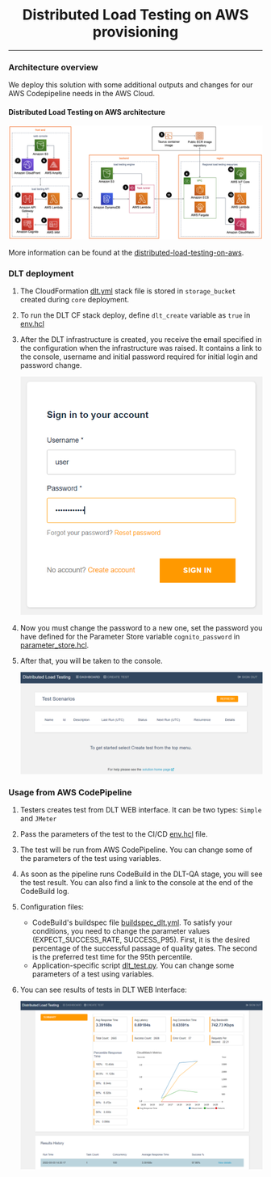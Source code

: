 <h1 align="center">  Distributed Load Testing on AWS provisioning </h1>

<hr>

### Architecture overview
We deploy this solution with some additional outputs and changes for our AWS Codepipeline needs in the AWS Cloud.

#### Distributed Load Testing on AWS architecture
![distributed-load-testing-architecture.png](pic/distributed-load-testing-on-aws-architecture.png)

More information can be found at the [distributed-load-testing-on-aws](https://docs.aws.amazon.com/solutions/latest/distributed-load-testing-on-aws/welcome.html).

### DLT deployment
  
1. The CloudFormation [dlt.yml](../modules/accelerator/accelerator_storages/storage_bucket_files/dlt.yml) stack file is stored in `storage_bucket` created during `core` deployment.
2. To run the DLT CF stack deploy, define `dlt_create` variable as `true` in [env.hcl](../terragrunt-infrastructure-example/accelerator/accounts/accelerator/regions/example/core/env.hcl)
3. After the DLT infrastructure is created, you receive the email specified in the configuration when the infrastructure was raised. It contains a link to the console, username and initial password required for initial login and password change.

   ![dlt-1.png](pic/dlt-1.png)
  
4. Now you must change the password to a new one, set the password you have defined for the Parameter Store variable `cognito_password` in [parameter_store.hcl](../terragrunt-infrastructure-example/parameter_store_example.hcl).
5. After that, you will be taken to the console.

   ![dlt-3.png](pic/dlt-3.png)
  
### Usage from AWS CodePipeline
1. Testers creates test from DLT WEB interface. It can be two types: `Simple` and `JMeter`
2. Pass the parameters of the test to the CI/CD [env.hcl](../terragrunt-infrastructure-example/accelerator/accounts/accelerator/regions/example/setup_folder/applications/example/env.hcl) file.
3. The test will be run from AWS CodePipeline. You can change some of the parameters of the test using variables. 
4. As soon as the pipeline runs CodeBuild in the DLT-QA stage, you will see the test result. You can also find a link to the console at the end of the CodeBuild log.
5. Configuration files:
   * CodeBuild's buildspec file [buildspec_dlt.yml](../docs/template_config_files/buildspec_dlt.yml). To satisfy your conditions, you need to change the parameter values (EXPECT_SUCCESS_RATE, SUCCESS_P95). First, it is the desired percentage of the successful passage of quality gates. The second is the preferred test time for the 95th percentile.
   * Application-specific script [dlt_test.py](../docs/template_config_files/scripts/dlt/dlt_test.py). You can change some parameters of a test using variables.
6. You can see results of tests in DLT WEB Interface:

    ![dlt-4.png](pic/dlt-4.png)